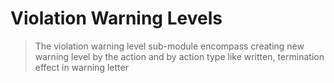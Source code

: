 # Violation Warning Levels 
>The violation warning level sub-module encompass creating new warning level by the action and by action type like written, termination effect in warning letter 